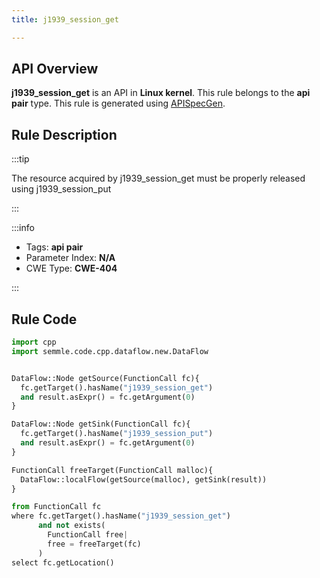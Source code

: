 ```yaml
---
title: j1939_session_get

---
```



## API Overview
**j1939_session_get** is an API in **Linux kernel**. This rule belongs to the **api pair** type. This rule is generated using [APISpecGen](../../tools/APISpecGen).
## Rule Description

:::tip

The resource acquired by j1939_session_get must be properly released using j1939_session_put

:::

:::info

- Tags: **api pair**
- Parameter Index: **N/A**
- CWE Type: **CWE-404**

:::

## Rule Code
```python
import cpp
import semmle.code.cpp.dataflow.new.DataFlow


DataFlow::Node getSource(FunctionCall fc){
  fc.getTarget().hasName("j1939_session_get")
  and result.asExpr() = fc.getArgument(0)
}

DataFlow::Node getSink(FunctionCall fc){
  fc.getTarget().hasName("j1939_session_put")
  and result.asExpr() = fc.getArgument(0)
}

FunctionCall freeTarget(FunctionCall malloc){
  DataFlow::localFlow(getSource(malloc), getSink(result))
}

from FunctionCall fc
where fc.getTarget().hasName("j1939_session_get")
      and not exists(
        FunctionCall free| 
        free = freeTarget(fc)
      )
select fc.getLocation()

    
```